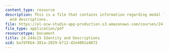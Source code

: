 ```yaml
---
content_type: resource
description: This is a file that contains information regarding modal logic identity
  and descriptions.
file: https://ol-ocw-studio-app-production.s3.amazonaws.com/courses/24-244-modal-logic-spring-2015/ba7df6b4381a2029b712d2e4081e8872_MIT24_244S15_Identity.pdf
file_type: application/pdf
resourcetype: Document
title: 24.244s15 Identity and Descriptions
uid: ba7df6b4-381a-2029-b712-d2e4081e8872
---
```

